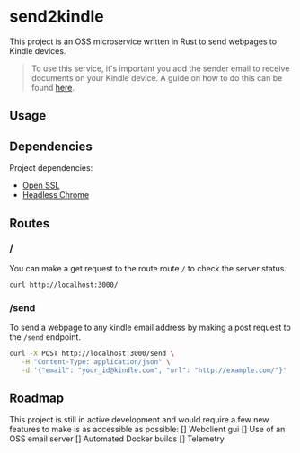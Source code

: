 # send2kindle
This project is an OSS microservice written in Rust to send webpages to Kindle
devices.

> To use this service, it's important you add the sender email to receive
> documents on your Kindle device. A guide on how to do this can be found
> [here](https://www.amazon.com/gp/help/customer/display.html?nodeId=GX9XLEVV8G4DB28H).

## Usage 



## Dependencies
Project dependencies:
* [Open SSL](https://github.com/openssl/openssl)
* [Headless Chrome](https://www.google.com/chrome/)


## Routes 
### / 
You can make a get request to the route route `/` to check the server status.

```sh 
curl http://localhost:3000/
```

### /send 
To send a webpage to any kindle email address by making a post request to the 
`/send` endpoint.
```sh 
curl -X POST http://localhost:3000/send \
   -H "Content-Type: application/json" \
   -d '{"email": "your_id@kindle.com", "url": "http://example.com/"}'
```

## Roadmap 
This project is still in active development and would require a few new features
to make is as accessible as possible:
[] Webclient gui 
[] Use of an OSS email server
[] Automated Docker builds 
[] Telemetry 

